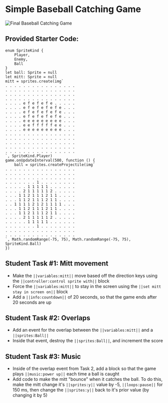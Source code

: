 # Simple Baseball Catching Game

![Final Baseball Catching Game](/static/courses/csintro1/review/final-baseball-game.gif)

## Provided Starter Code:

```blocks
enum SpriteKind {
    Player,
    Enemy,
    Ball
}
let ball: Sprite = null
let mitt: Sprite = null
mitt = sprites.create(img`
. . . . . . . . . . . . . . . . 
. . . . . . . . . . . . . . . . 
. . . . . . . . . . . . . . . . 
. . . . . . . . . . . . . . . . 
. . . . e f e f e f e . . . . . 
. . . . e f e f e f e f e . . . 
. . . . e f e f e f e f e . . . 
. . . . e f e f e f e f e . . . 
. . . . e e e e e e e e e . . . 
. . . . e e f f f f f e e . . . 
. . . . e e e e e e e e e . . . 
. . . . . . . . . . . . . . . . 
. . . . . . . . . . . . . . . . 
. . . . . . . . . . . . . . . . 
. . . . . . . . . . . . . . . . 
. . . . . . . . . . . . . . . . 
`, SpriteKind.Player)
game.onUpdateInterval(500, function () {
    ball = sprites.createProjectile(img`
. . . . . . . . . . . . . . . . 
. . . . . . . . . . . . . . . . 
. . . . . . . . . . . . . . . . 
. . . . . . . 1 . . . . . . . . 
. . . . . 1 1 1 1 1 . . . . . . 
. . . . 2 1 1 1 1 1 2 . . . . . 
. . . 1 1 2 1 1 1 2 1 1 . . . . 
. . . 1 1 2 1 1 1 2 1 1 . . . . 
. . 1 1 1 1 2 1 2 1 1 1 1 . . . 
. . . 1 1 2 1 1 1 2 1 1 . . . . 
. . . 1 1 2 1 1 1 2 1 1 . . . . 
. . . . 2 1 1 1 1 1 2 . . . . . 
. . . . . 1 1 1 1 1 . . . . . . 
. . . . . . . 1 . . . . . . . . 
. . . . . . . . . . . . . . . . 
. . . . . . . . . . . . . . . . 
`, Math.randomRange(-75, 75), Math.randomRange(-75, 75), SpriteKind.Ball)
})
```

## Student Task #1: Mitt movement

* Make the ``||variables:mitt||`` move based off the direction keys using the ``||controller:control sprite with||`` block
* Force the ``||variables:mitt||`` to stay in the screen using the ``||set mitt stay in screen on||`` block
* Add a ``||info:countdown||`` of 20 seconds, so that the game ends after 20 seconds are up

## Student Task #2: Overlaps

* Add an event for the overlap between the ``||variables:mitt||`` and a ``||sprites:Ball||``
* Inside that event, destroy the ``||sprites:Ball||``, and increment the score

## Student Task #3: Music

* Inside of the overlap event from Task 2, add a block so that the game plays ``||music:power up||`` each time a ball is caught
* Add code to make the mitt "bounce" when it catches the ball. To do this, make the mitt change it's ``||sprites:y||`` value by -5, ``||loops:pause||`` for 150 ms, then change the ``||sprites:y||`` back to it's prior value (by changing it by 5)
